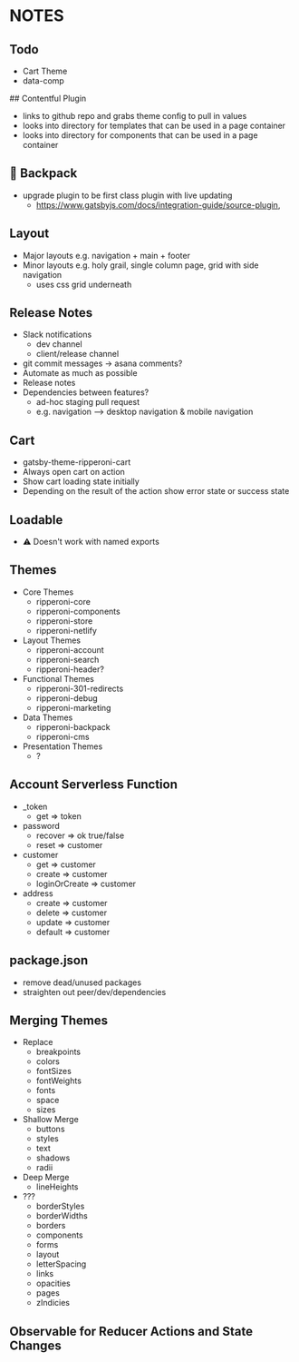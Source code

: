 # NOTES

## Todo

- Cart Theme
- data-comp

## Contentful Plugin

- links to github repo and grabs theme config to pull in values
- looks into directory for templates that can be used in a page container
- looks into directory for components that can be used in a page container

## 🎒 Backpack

- upgrade plugin to be first class plugin with live updating
  - https://www.gatsbyjs.com/docs/integration-guide/source-plugin,

## Layout

- Major layouts e.g. navigation + main + footer
- Minor layouts e.g. holy grail, single column page, grid with side navigation
  - uses css grid underneath

## Release Notes

- Slack notifications
  - dev channel
  - client/release channel
- git commit messages -> asana comments?
- Automate as much as possible
- Release notes
- Dependencies between features?
  - ad-hoc staging pull request
  - e.g. navigation --> desktop navigation & mobile navigation

## Cart

- gatsby-theme-ripperoni-cart
- Always open cart on action
- Show cart loading state initially
- Depending on the result of the action show error state or success state


## Loadable

- ⚠️ Doesn't work with named exports

## Themes

- Core Themes
  - ripperoni-core
  - ripperoni-components
  - ripperoni-store
  - ripperoni-netlify
- Layout Themes
  - ripperoni-account
  - ripperoni-search
  - ripperoni-header?
- Functional Themes
  - ripperoni-301-redirects
  - ripperoni-debug
  - ripperoni-marketing
- Data Themes
  - ripperoni-backpack
  - ripperoni-cms
- Presentation Themes
  - ?

## Account Serverless Function

- _token
  - get => token
- password
  - recover => ok true/false
  - reset => customer
- customer
  - get => customer
  - create => customer
  - loginOrCreate => customer
- address
  - create => customer
  - delete => customer
  - update => customer
  - default => customer

## package.json

- remove dead/unused packages
- straighten out peer/dev/dependencies

## Merging Themes

- Replace
  - breakpoints
  - colors
  - fontSizes
  - fontWeights
  - fonts
  - space
  - sizes
- Shallow Merge
  - buttons
  - styles
  - text
  - shadows
  - radii
- Deep Merge
  - lineHeights
- ???
  - borderStyles
  - borderWidths
  - borders
  - components
  - forms
  - layout
  - letterSpacing
  - links
  - opacities
  - pages
  - zIndicies

## Observable for Reducer Actions and State Changes

